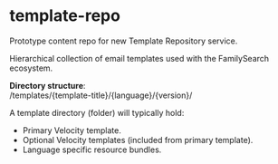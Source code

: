 # template-repo
Prototype content repo for new Template Repository service.

Hierarchical collection of email templates used with the FamilySearch ecosystem.

__Directory structure__:  
    /templates/{template-title}/{language}/{version}/
  
A template directory (folder) will typically hold:
* Primary Velocity template.
* Optional Velocity templates (included from primary template).
* Language specific resource bundles.
  
